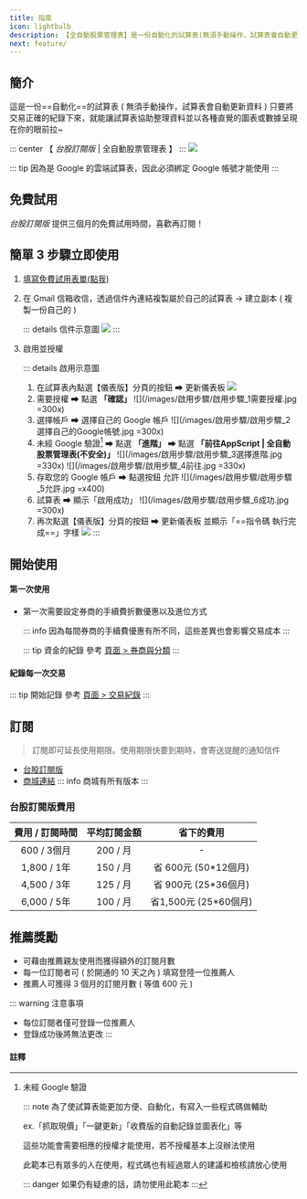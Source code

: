 ```yaml
---
title: 指南
icon: lightbulb
description: 【全自動股票管理表】是一份自動化的試算表(無須手動操作，試算表會自動更新資料)，只要將交易正確的紀錄下來，就能讓試算表整理資料並以各種圖表或數據呈現在你的眼前
next: feature/
---
```


## 簡介

這是一份==自動化==的試算表 ( 無須手動操作，試算表會自動更新資料 )
只要將交易正確的紀錄下來，就能讓試算表協助整理資料並以各種直覺的圖表或數據呈現在你的眼前拉~

::: center
【 _台股訂閱版_ | 全自動股票管理表 】
:::
![](/images/台股訂閱版/儀表板.gif)

::: tip 因為是 Google 的雲端試算表，因此必須綁定 Google 帳號才能使用
:::

## 免費試用

_台股訂閱版_ 提供三個月的免費試用時間，喜歡再訂閱！

## 簡單 3 步驟立即使用

1. [填寫免費試用表單(點我) ](https://forms.gle/Qfh7kG7sCcBeNbcg7)
2. 在 Gmail 信箱收信，透過信件內連結複製屬於自己的試算表 → 建立副本 ( 複製一份自己的 )

    ::: details 信件示意圖
    ![](/images/啟用步驟/試用表單信件.jpg)
    :::

3. 啟用並授權

    ::: details 啟用示意圖
    1. 在試算表內點選【儀表版】分頁的按鈕 ➡ <Badge>更新儀表板</Badge>
        ![](/images/啟用步驟/啟用步驟_0更新儀表板.jpg)
    2. 需要授權 ➡ 點選 __「確認」__
        ![](/images/啟用步驟/啟用步驟_1需要授權.jpg =300x)
    3. 選擇帳戶 ➡ 選擇自己的 Google 帳戶
        ![](/images/啟用步驟/啟用步驟_2選擇自己的Google帳號.jpg =300x)
    4. 未經 Google 驗證[^first] ➡ 點選 __「進階」__ ➡ 點選 __「前往AppScript | 全自動股票管理表(不安全)」__
        ![](/images/啟用步驟/啟用步驟_3選擇進階.jpg =330x) ![](/images/啟用步驟/啟用步驟_4前往.jpg =330x)
    5. 存取您的 Google 帳戶 ➡ 點選按鈕 <Badge type="tip">允許</Badge>
        ![](/images/啟用步驟/啟用步驟_5允許.jpg =x400)
    6. 試算表 ➡ 顯示「啟用成功」
        ![](/images/啟用步驟/啟用步驟_6成功.jpg =300x)
    7. 再次點選【儀表版】分頁的按鈕 ➡ <Badge>更新儀表板</Badge> 並顯示「==指令碼 執行完成==」字樣
        ![](/images/啟用步驟/啟用步驟_7指令碼執行完成.jpg)
    :::

## 開始使用

#### 第一次使用

- 第一次需要設定券商的手續費折數優惠以及進位方式

    ::: info 因為每間券商的手續費優惠有所不同，這些差異也會影響交易成本
    :::

    ::: tip 資金的紀錄
    參考 [頁面 > 券商與分類](sheets/券商與分類/)
    :::


#### 紀錄每一次交易

::: tip 開始記錄
參考 [頁面 > 交易紀錄](sheets/交易紀錄.md)
:::

## 訂閱

> 訂閱即可延長使用期限。使用期限快要到期時，會寄送提醒的通知信件

- [台股訂閱版](https://stockportfolio.cashier.ecpay.com.tw/product/000000000402451)
- [商城連結](https://stockportfolio.cashier.ecpay.com.tw/)
    ::: info 商城有所有版本
    :::

### 台股訂閱版費用

| 費用 / 訂閱時間  | 平均訂閱金額  |       省下的費用       |
|:----------:|:-------:|:-----------------:|
| 600 / 3個月  | 200 / 月 |         -         |
| 1,800 / 1年 | 150 / 月 | 省  600元 (50*12個月) |
| 4,500 / 3年 | 125 / 月 | 省  900元 (25*36個月) |
| 6,000 / 5年 | 100 / 月 | 省1,500元 (25*60個月) |

## 推薦獎勵

- 可藉由推薦親友使用而獲得額外的訂閱月數
- 每一位訂閱者可 ( 於開通的 10 天之內 ) 填寫登陸一位推薦人
- 推薦人可獲得 3 個月的訂閱月數 ( 等值 600 元 )

::: warning 注意事項
- 每位訂閱者僅可登錄一位推薦人
- 登錄成功後將無法更改
:::

#### 註釋

[^first]: 未經 Google 驗證

    ::: note 為了使試算表能更加方便、自動化，有寫入一些程式碼做輔助

    ex.「抓取現價」「一鍵更新」「收費版的自動記錄並圖表化」等
    
    這些功能會需要相應的授權才能使用，若不授權基本上沒辦法使用

    此範本已有眾多的人在使用，程式碼也有經過眾人的建議和檢核請放心使用

    ::: danger 如果仍有疑慮的話，請勿使用此範本
    :::